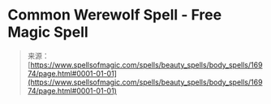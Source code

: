 <!--yml
category: 未分类
date: 2024-06-12 18:57:47
-->

# Common Werewolf Spell - Free Magic Spell

> 来源：[https://www.spellsofmagic.com/spells/beauty_spells/body_spells/16974/page.html#0001-01-01](https://www.spellsofmagic.com/spells/beauty_spells/body_spells/16974/page.html#0001-01-01)